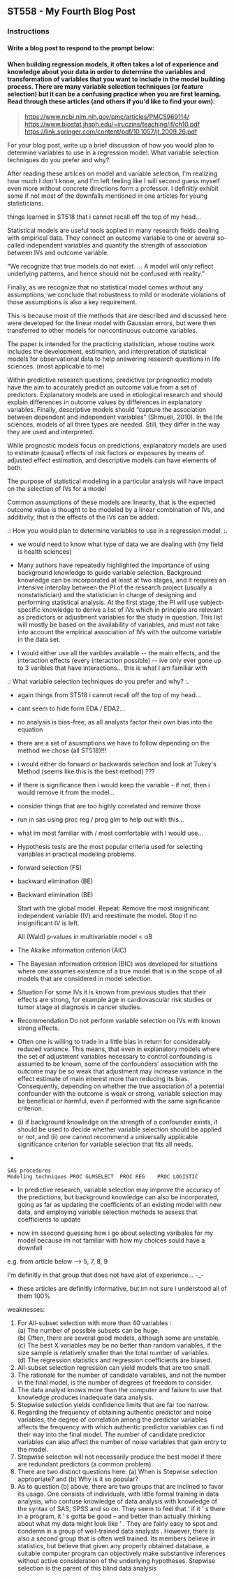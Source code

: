 ## ST558 - My Fourth Blog Post  

<!--
Overview

This assignment is to create a blog post using your github blog.  See below for the blog post prompt. Assesses LO 1.3 and others.
Completion time

The estimated time to complete this assignment is 20-40 minutes.
-->

### Instructions  
#### Write a blog post to respond to the prompt below:

#### When building regression models, it often takes a lot of experience and knowledge about your data in order to determine the variables and transformation of variables that you want to include in the model building process.  There are many variable selection techniques (or feature selection) but it can be a confusing practice when you are first learning.  Read through these articles (and others if you'd like to find your own):  

> https://www.ncbi.nlm.nih.gov/pmc/articles/PMC5969114/  
> https://www.biostat.jhsph.edu/~iruczins/teaching/jf/ch10.pdf  
> https://link.springer.com/content/pdf/10.1057/jt.2009.26.pdf   

For your blog post, write up a brief discussion of how you would plan to determine variables to use in a regression model.  What variable selection techniques do you prefer and why?.  

<!--
https://quantifyinghealth.com/variables-to-include-in-regression/
-->

After reading these artilces on model and variable selection, I'm realizing how much I don't know, and I'm left feeling like I will second guess myself even more without concrete directions form a professor. I definitly exhibit some if not most of the downfalls mentioned in one articles for young statisticians.

things learned in ST518 that i cannot recall off the top of my head...

Statistical models are useful tools applied in many research fields dealing with empirical data. They connect an outcome variable to one or several so‐called independent variables and quantify the strength of association between IVs and outcome variable.

“We recognize that true models do not exist. … A model will only reflect underlying patterns, and hence should not be confused with reality.”

Finally, as we recognize that no statistical model comes without any assumptions, we conclude that robustness to mild or moderate violations of those assumptions is also a key requirement.

This is because most of the methods that are described and discussed here were developed for the linear model with Gaussian errors, but were then transferred to other models for noncontinuous outcome variables.

The paper is intended for the practicing statistician, whose routine work includes the development, estimation, and interpretation of statistical models for observational data to help answering research questions in life sciences. (most applicable to me)

Within predictive research questions, predictive (or prognostic) models have the aim to accurately predict an outcome value from a set of predictors. Explanatory models are used in etiological research and should explain differences in outcome values by differences in explanatory variables. Finally, descriptive models should “capture the association between dependent and independent variables” (Shmueli, 2010). In the life sciences, models of all three types are needed. Still, they differ in the way they are used and interpreted.

While prognostic models focus on predictions, explanatory models are used to estimate (causal) effects of risk factors or exposures by means of adjusted effect estimation, and descriptive models can have elements of both.

The purpose of statistical modeling in a particular analysis will have impact on the selection of IVs for a model

Common assumptions of these models are linearity, that is the expected outcome value is thought to be modeled by a linear combination of IVs, and additivity, that is the effects of the IVs can be added. 



.: How you would plan to determine variables to use in a regression model. :.

- we would need to know what type of data we are dealing with (my field is health sciences)

- Many authors have repeatedly highlighted the importance of using background knowledge to guide variable selection. Background knowledge can be incorporated at least at two stages, and it requires an intensive interplay between the PI of the research project (usually a nonstatistician) and the statistician in charge of designing and performing statistical analysis. At the first stage, the PI will use subject‐specific knowledge to derive a list of IVs which in principle are relevant as predictors or adjustment variables for the study in question. This list will mostly be based on the availability of variables, and must not take into account the empirical association of IVs with the outcome variable in the data set.

- I would either use all the varibles available -- the main effects, and the interaction effects (every interaction possible) -- ive only ever gone up to 3 varibles that have interactions... this is what I am familiar with
	
.: What variable selection techniques do you prefer and why? :.

-  again things from ST518 i cannot recall off the top of my head...
-  cant seem to hide form EDA / EDA2...
-  no analysis is bias-free, as all analysts factor their own bias into the equation
-  there are a set of asusmptions we have to follow depending on the method we chose (all ST518)!!!
-  i would either do forward or backwards selection and look at Tukey's Method (seems like this is the best method) ???
-  if there is significance then i would keep the variable - if not, then i would remove it from the model...
-  consider things that are too highly correlated and remove those
-  run in sas using proc reg / prog glm to help out with this...
-  what im most familiar with / most comfortable with I would use...

- Hypothesis tests are the most popular criteria used for selecting variables in practical modeling problems. 
- forward selection (FS) 
- backward elimination (BE)
- Backward elimination (BE)	

    Start with the global model.
    Repeat: Remove the most insignificant independent variable (IV) and reestimate the model.
    Stop if no insignificant IV is left.

	All (Wald) p‐values in multivariable model < αB
 
- The Akaike information criterion (AIC) 
- The Bayesian information criterion (BIC) was developed for situations where one assumes existence of a true model that is in the scope of all models that are considered in model selection.

- Situation	
For some IVs it is known from previous studies that their effects are strong, for example age in cardiovascular risk studies or tumor stage at diagnosis in cancer studies.	
- Recommendation
Do not perform variable selection on IVs with known strong effects.

- Often one is willing to trade in a little bias in return for considerably reduced variance. This means, that even in explanatory models where the set of adjustment variables necessary to control confounding is assumed to be known, some of the confounders’ association with the outcome may be so weak that adjustment may increase variance in the effect estimate of main interest more than reducing its bias. Consequently, depending on whether the true association of a potential confounder with the outcome is weak or strong, variable selection may be beneficial or harmful, even if performed with the same significance criterion. 

- (i) if background knowledge on the strength of a confounder exists, it should be used to decide whether variable selection should be applied or not, and (ii) one cannot recommend a universally applicable significance criterion for variable selection that fits all needs.

- 

	SAS procedures
	Modeling techniques	PROC GLMSELECT	PROC REG	PROC LOGISTIC 
	
- In predictive research, variable selection may improve the accuracy of the predictions, but background knowledge can also be incorporated, going as far as updating the coefficients of an existing model with new data, and employing variable selection methods to assess that coefficients to update 

- now im ssecond guessing how i go about selecting varibales for my model because im not familiar with how my choices sould have a downfall

e.g. from article below --> 5, 7, 8, 9

I'm definitly in that group that does not have alot of experience... -_-

- these articles are definitly informative, but im not sure i understood all of them 100%


weaknesses:

1. For All-subset selection with more than 40 variables :   
	(a) The number of possible subsets can be huge.  
	(b) Often, there are several good models, although some are unstable.  
	(c) The best X variables may be no better than random variables, if the size sample is relatively smaller than the total number of variables.  
	(d) The regression statistics and regression coefficients are biased.  
2. All-subset selection regression can yield models that are too small.   
3. The rationale for the number of candidate variables, and not the number in the final model, is the number of degrees of freedom to consider.  
4. The data analyst knows more than the computer and failure to use that knowledge produces inadequate data analysis.   
5. Stepwise selection yields confidence limits that are far too narrow.   
6. Regarding the frequency of obtaining authentic predictor and noise variables, the degree of correlation among the predictor variables affects the frequency with which authentic predictor variables can fi nd their way into the final model. The number of candidate predictor variables can also affect the number of noise variables that gain entry to the model.   
7. Stepwise selection will not necessarily produce the best model if there are redundant predictors (a common problem).   
8. There are two distinct questions here: (a) When is Stepwise selection appropriate? and (b) Why is it so popular? 
9. As to question (b) above, there are two groups that are inclined to favor its usage. One consists of individuals, with little formal training in data analysis, who confuse knowledge of data analysis with knowledge of the syntax of SAS, SPSS and so on. They seem to feel that ‘ if it ’ s there in a program, it ’ s gotta be good – and
better than actually thinking about what my data might look like ’ . They are fairly easy to spot and condemn in a group of well-trained data analysts . However, there is also a second group that is often well trained. Its members believe in statistics, but believe that given any properly obtained database, a suitable computer program can objectively make substantive inferences without active consideration of the underlying hypotheses. Stepwise selection is the parent of this blind data analysis







<!--
Your blog post can be written in a conversational tone or more formally (however you want to represent yourself).  There is no word count or anything like that, just make sure you answer the prompts above to receive full credit.

Submit the URL for your (rendered) github blog in the text box. 
-->
